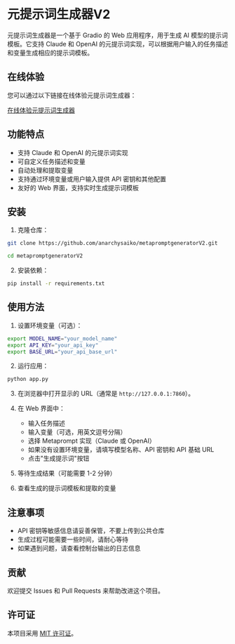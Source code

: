 # 元提示词生成器V2

元提示词生成器是一个基于 Gradio 的 Web 应用程序，用于生成 AI 模型的提示词模板。它支持 Claude 和 OpenAI 的元提示词实现，可以根据用户输入的任务描述和变量生成相应的提示词模板。

## 在线体验

您可以通过以下链接在线体验元提示词生成器：

[在线体验元提示词生成器](https://www.modelscope.cn/studios/anarchysaiko/metapromptgenerator)

## 功能特点

- 支持 Claude 和 OpenAI 的元提示词实现
- 可自定义任务描述和变量
- 自动处理和提取变量
- 支持通过环境变量或用户输入提供 API 密钥和其他配置
- 友好的 Web 界面，支持实时生成提示词模板

## 安装

1. 克隆仓库：

```bash
git clone https://github.com/anarchysaiko/metapromptgeneratorV2.git

cd metapromptgeneratorV2
```

2. 安装依赖：

```bash
pip install -r requirements.txt
```

## 使用方法

1. 设置环境变量（可选）：

```bash
export MODEL_NAME="your_model_name"
export API_KEY="your_api_key"
export BASE_URL="your_api_base_url"
```

2. 运行应用：

```bash
python app.py
```

3. 在浏览器中打开显示的 URL（通常是 `http://127.0.0.1:7860`）。

4. 在 Web 界面中：
   - 输入任务描述
   - 输入变量（可选，用英文逗号分隔）
   - 选择 Metaprompt 实现（Claude 或 OpenAI）
   - 如果没有设置环境变量，请填写模型名称、API 密钥和 API 基础 URL
   - 点击"生成提示词"按钮

5. 等待生成结果（可能需要 1-2 分钟）

6. 查看生成的提示词模板和提取的变量

## 注意事项

- API 密钥等敏感信息请妥善保管，不要上传到公共仓库
- 生成过程可能需要一些时间，请耐心等待
- 如果遇到问题，请查看控制台输出的日志信息

## 贡献

欢迎提交 Issues 和 Pull Requests 来帮助改进这个项目。

## 许可证

本项目采用 [MIT 许可证](LICENSE)。

